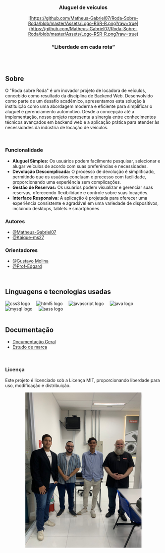 <div align="center">

### **Aluguel de veículos**

![https://github.com/Matheus-Gabriel07/Roda-Sobre-Roda/blob/master/Assets/Logo-RSR-R.png?raw=true](https://github.com/Matheus-Gabriel07/Roda-Sobre-Roda/blob/master/Assets/Logo-RSR-R.png?raw=true)

### **“Liberdade em cada rota”**

</div><br><br>

## Sobre

O "Roda sobre Roda" é um inovador projeto de locadora de veículos, concebido como resultado da disciplina de Backend Web. Desenvolvido como parte de um desafio acadêmico, apresentamos esta solução à instituição como uma abordagem moderna e eficiente para simplificar o aluguel e gerenciamento automotivo. Desde a concepção até a implementação, nosso projeto representa a sinergia entre conhecimentos técnicos avançados em backend web e a aplicação prática para atender às necessidades da indústria de locação de veículos. 

<br>

### Funcionalidade

- **Aluguel Simples:** Os usuários podem facilmente pesquisar, selecionar e alugar veículos de acordo com suas preferências e necessidades.
- **Devolução Descomplicada:** O processo de devolução é simplificado, permitindo que os usuários concluam o processo com facilidade, proporcionando uma experiência sem complicações.
- **Gestão de Reservas:** Os usuários podem visualizar e gerenciar suas reservas, oferecendo flexibilidade e controle sobre suas locações.
- **Interface Responsiva:** A aplicação é projetada para oferecer uma experiência consistente e agradável em uma variedade de dispositivos, incluindo desktops, tablets e smartphones.

### Autores

- [@Matheus-Gabriel07](https://www.github.com/Matheus-Gabriel07)
- [@Kaique-ms27](https://www.github.com/Kaique-ms27)
  
### Orientadores

- [@Gustavo Molina](https://www.github.com/gustavomolina17)
- [@Prof-Edgard](https://github.com/Prof-Edgard)

<br>

## Linguagens e tecnologias usadas

<div align="left">
  <img src="https://cdn.jsdelivr.net/gh/devicons/devicon/icons/css3/css3-original.svg" height="40" alt="css3 logo"  />
  <img width="12" />
  <img src="https://cdn.jsdelivr.net/gh/devicons/devicon/icons/html5/html5-original.svg" height="40" alt="html5 logo"  />
  <img width="12" />
  <img src="https://cdn.jsdelivr.net/gh/devicons/devicon/icons/javascript/javascript-original.svg" height="40" alt="javascript logo"  />
  <img width="12" />
  <img src="https://cdn.jsdelivr.net/gh/devicons/devicon/icons/java/java-original.svg" height="40" alt="java logo"  />
  <img width="12" />
  <img src="https://cdn.jsdelivr.net/gh/devicons/devicon/icons/mysql/mysql-original.svg" height="40" alt="mysql logo"  />
  <img width="12" />
  <img src="https://cdn.jsdelivr.net/gh/devicons/devicon/icons/sass/sass-original.svg" height="40" alt="sass logo"  />
</div>

<br>

## Documentação

- [Documentação Geral](https://github.com/Matheus-Gabriel07/Roda-Sobre-Roda/blob/master/docs.md)
- [Estudo de marca](https://github.com/Matheus-Gabriel07/Roda-Sobre-Roda/blob/master/Assets/Design/EstudoRSR.pdf)

<br>

### **Licença**

Este projeto é licenciado sob a Licença MIT, proporcionando liberdade para uso, modificação e distribuição.

<p align="center">
  
<img src="https://github.com/Matheus-Gabriel07/Roda-Sobre-Roda/blob/master/Assets/photo1.jpeg?raw=true" height="500"/>

</p>
